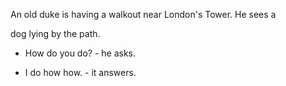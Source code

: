 An old duke is having a walkout near London's Tower. He sees a

 dog lying by the path.

 - How do you do? - he asks.

 - I do how how. - it answers.

